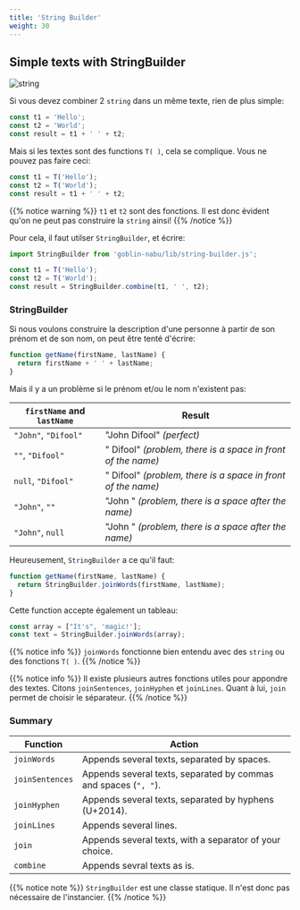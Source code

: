 ```yaml
---
title: 'String Builder'
weight: 30
---
```


## Simple texts with StringBuilder

![string](/img/nabu.string.png?width=600px)

Si vous devez combiner 2 `string` dans un même texte, rien de plus simple:

```jsx
const t1 = 'Hello';
const t2 = 'World';
const result = t1 + ' ' + t2;
```

Mais si les textes sont des functions `T( )`, cela se complique. Vous ne pouvez
pas faire ceci:

```jsx
const t1 = T('Hello');
const t2 = T('World');
const result = t1 + ' ' + t2;
```

{{% notice warning %}} `t1` et `t2` sont des fonctions. Il est donc évident
qu'on ne peut pas construire la `string` ainsi! {{% /notice %}}

Pour cela, il faut utilser `StringBuilder`, et écrire:

```jsx
import StringBuilder from 'goblin-nabu/lib/string-builder.js';

const t1 = T('Hello');
const t2 = T('World');
const result = StringBuilder.combine(t1, ' ', t2);
```

### StringBuilder

Si nous voulons construire la description d'une personne à partir de son prénom
et de son nom, on peut être tenté d'écrire:

```jsx
function getName(firstName, lastName) {
  return firstName + ' ' + lastName;
}
```

Mais il y a un problème si le prénom et/ou le nom n'existent pas:

| `firstName` and `lastName` | Result                                                       |
| -------------------------- | ------------------------------------------------------------ |
| `"John"`, `"Difool"`       | "John Difool" _(perfect)_                                    |
| `""`, `"Difool"`           | " Difool" _(problem, there is a space in front of the name)_ |
| `null`, `"Difool"`         | " Difool" _(problem, there is a space in front of the name)_ |
| `"John"`, `""`             | "John " _(problem, there is a space after the name)_         |
| `"John"`, `null`           | "John " _(problem, there is a space after the name)_         |

Heureusement, `StringBuilder` a ce qu'il faut:

```jsx
function getName(firstName, lastName) {
  return StringBuilder.joinWords(firstName, lastName);
}
```

Cette function accepte également un tableau:

```jsx
const array = ["It's", 'magic!'];
const text = StringBuilder.joinWords(array);
```

{{% notice info %}} `joinWords` fonctionne bien entendu avec des `string` ou des
fonctions `T( )`. {{% /notice %}}

{{% notice info %}} Il existe plusieurs autres fonctions utiles pour appondre
des textes. Citons `joinSentences`, `joinHyphen` et `joinLines`. Quant à lui,
`join` permet de choisir le séparateur. {{% /notice %}}

### Summary

| Function        | Action                                                          |
| --------------- | --------------------------------------------------------------- |
| `joinWords`     | Appends several texts, separated by spaces.                     |
| `joinSentences` | Appends several texts, separated by commas and spaces (`", "`). |
| `joinHyphen`    | Appends several texts, separated by hyphens (U+2014).           |
| `joinLines`     | Appends several lines.                                          |
| `join`          | Appends several texts, with a separator of your choice.         |
| `combine`       | Appends sevral texts as is.                                     |

{{% notice note %}} `StringBuilder` est une classe statique. Il n'est donc pas
nécessaire de l'instancier. {{% /notice %}}
